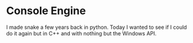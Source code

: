 # Console Engine
I made snake a few years back in python. Today I wanted to see if I could do it again but in C++ and with nothing but the Windows API.

